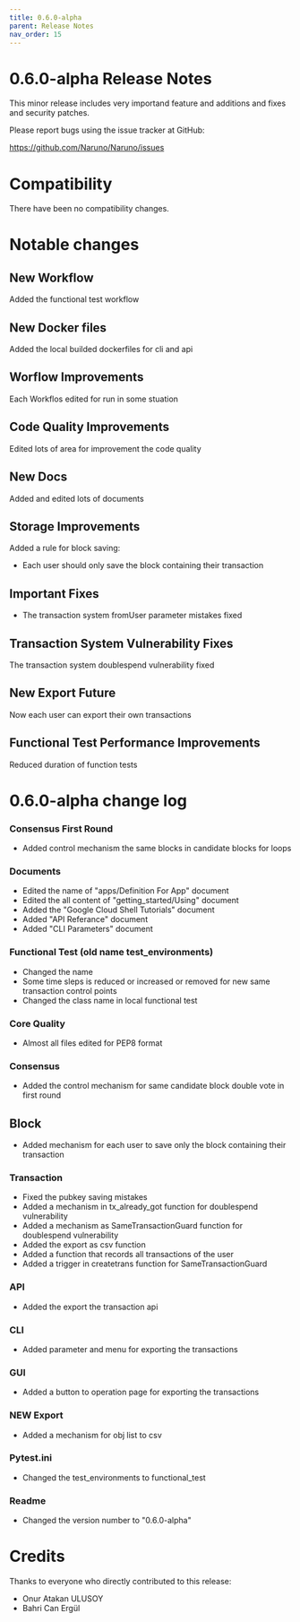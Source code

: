 ```yaml
---
title: 0.6.0-alpha
parent: Release Notes
nav_order: 15
---
```


# 0.6.0-alpha Release Notes

This minor release includes very importand feature and additions and fixes and security patches.

Please report bugs using the issue tracker at GitHub:

<https://github.com/Naruno/Naruno/issues>

# Compatibility

There have been no compatibility changes.

# Notable changes

## New Workflow

Added the functional test workflow

## New Docker files

Added the local builded dockerfiles for cli and api

## Worflow Improvements

Each Workflos edited for run in some stuation

## Code Quality Improvements

Edited lots of area for improvement the code quality

## New Docs

Added and edited lots of documents

## Storage Improvements

Added a rule for block saving:

- Each user should only save the block containing their transaction

## Important Fixes

- The transaction system fromUser parameter mistakes fixed

## Transaction System Vulnerability Fixes

The transaction system doublespend vulnerability fixed

## New Export Future

Now each user can export their own transactions

## Functional Test Performance Improvements

Reduced duration of function tests

# 0.6.0-alpha change log

### Consensus First Round

- Added control mechanism the same blocks in candidate blocks for loops

### Documents

- Edited the name of "apps/Definition For App" document
- Edited the all content of "getting_started/Using" document
- Added the "Google Cloud Shell Tutorials" document
- Added "API Referance" document
- Added "CLI Parameters" document

### Functional Test (old name test_environments)

- Changed the name
- Some time sleps is reduced or increased or removed for new same transaction control points
- Changed the class name in local functional test

### Core Quality

- Almost all files edited for PEP8 format

### Consensus

- Added the control mechanism for same candidate block double vote in first round

## Block

- Added mechanism for each user to save only the block containing their transaction

### Transaction

- Fixed the pubkey saving mistakes
- Added a mechanism in tx_already_got function for doublespend vulnerability
- Added a mechanism as SameTransactionGuard function for doublespend vulnerability
- Added the export as csv function
- Added a function that records all transactions of the user
- Added a trigger in createtrans function for SameTransactionGuard

### API

- Added the export the transaction api

### CLI

- Added parameter and menu for exporting the transactions

### GUI

- Added a button to operation page for exporting the transactions

### NEW Export

- Added a mechanism for obj list to csv

### Pytest.ini

- Changed the test_environments to functional_test

### Readme

- Changed the version number to "0.6.0-alpha"

# Credits

Thanks to everyone who directly contributed to this release:

- Onur Atakan ULUSOY
- Bahri Can Ergül
